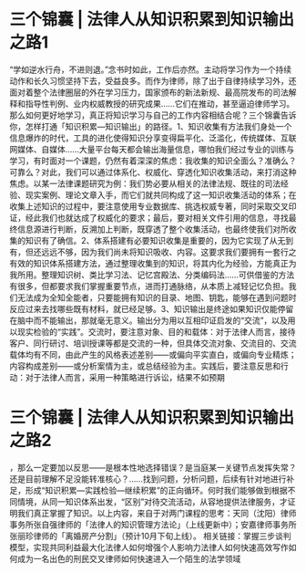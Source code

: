 # 三个锦囊  |  法律人从知识积累到知识输出之路1

“学如逆水行舟，不进则退。”念书时如此，工作后亦然。主动将学习作为一个持续动作和长久习惯坚持下去，受益良多。而作为律师，除了出于自律持续学习外，还面对着整个法律圈层的外在学习压力，国家颁布的新法新规、最高院发布的司法解释和指导性判例、业内权威教授的研究成果……它们在推动，甚至逼迫律师学习。那么如何更好地学习，真正将知识学习与自己的工作内容相结合呢？三个锦囊告诉你，怎样打通「知识积累—知识输出」的路径。1、知识收集有方法我们身处一个信息爆炸的时代，工具的进化使得知识分享变得扁平化、泛滥化，传统媒体、互联网媒体、自媒体……大量平台每天都会输出海量信息，哪怕我们经过专业的训练与学习，有时面对一个课题，仍然有着深深的焦虑：我收集的知识全面么？准确么？可靠么？对此，我们可以通过体系化、权威化、穿透化知识收集活动，来打消这种焦虑。以某一法律课题研究为例：我们势必要从相关的法律法规、既往的司法经验、现实案例、理论文章入手，而它们就共同构成了这一知识收集活动的体系；在收集上述知识的过程中，要注意使用专业数据库、挑选权威专著，同时采取交叉印证，经此我们也就达成了权威化的要求；最后，要对相关文件引用的信息，寻找最终信息源进行判断，反溯加上判断，既穿透了整个收集活动，也最终使我们对所收集的知识有了确信。2、体系搭建有必要知识收集是重要的，因为它实现了从无到有，但还远远不够，因为我们尚未将知识吸收、内容。这要求我们要拥有一套行之有效的知识体系搭建方法，通过整理收集到的知识，将其内化为经验，方能真正为我所用。整理知识树、类比学习法、记忆宫殿法、分类编码法……可供借鉴的方法有很多，但都要求我们掌握重要节点，进而打通脉络，从本质上减轻记忆负担。我们无法成为全知全能者，只要能拥有知识的目录、地图、钥匙，能够在遇到问题时反应过来去找哪些既有材料，就已经足够。3、知识输出是终途如果知识仅能停留在脑中而不能输出，那就毫无意义。输出分为用以互相印证启发的“交流”，以及用以现实检验的“实践”。交流时，要注意对象、目的和载体：对于法律人而言，接待客户、同行研讨、培训授课等都是交流的一种，但具体交流对象、交流目的、交流载体均有不同，由此产生的风格表述差别——或偏向平实直白，或偏向专业精炼；内容构成差别——或分析案情为主，或总结经验为主。实践后，要注意反思和行动：对于法律人而言，采用一种策略进行诉讼，结果不如预期

# 三个锦囊  |  法律人从知识积累到知识输出之路2

，那么一定要加以反思——是根本性地选择错误？是当庭某一关键节点发挥失常？还是目前理解不足没能转准核心？……找到问题，分析问题，后续有针对地进行补足，形成“知识积累—实践检验—继续积累”的正向循环。何时我们能够做到根据不同情境，从同一知识体系出发，“区别”对待交流活动，从容地提供法律服务，才证明我们真正掌握了知识。以上内容，来自于对两门课程的思考：天同（沈阳）律师事务所张自强律师的「法律人的知识管理方法论」（上线更新中）；安嘉律师事务所张丽珍律师的「离婚房产分割」（预计10月下旬上线）。 相关链接：掌握三步谈判模型，实现共同利益最大化法律人如何增强个人影响力法律人如何快速高效写作如何成为一名出色的刑民交叉律师如何快速进入一个陌生的法学领域

